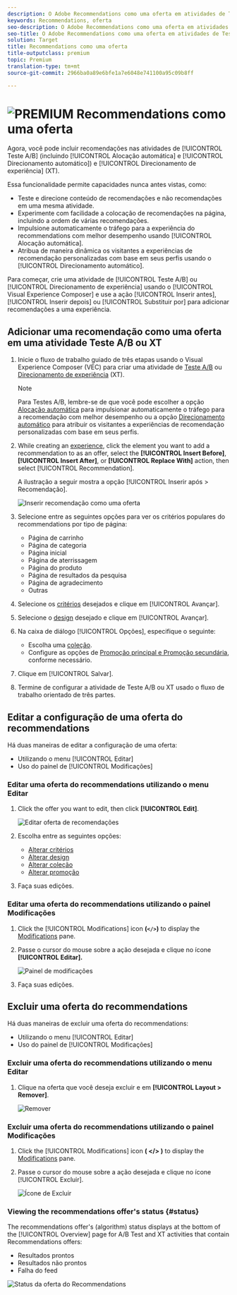 ```yaml
---
description: O Adobe Recommendations como uma oferta em atividades de Testes A/B e Direcionamento de experiência.
keywords: Recommendations, oferta
seo-description: O Adobe Recommendations como uma oferta em atividades de Testes A/B (incluindo Alocação automática e Direcionamento automático) e Direcionamento de experiência (XT)
seo-title: O Adobe Recommendations como uma oferta em atividades de Testes A/B (incluindo Alocação automática e Direcionamento automático) e Direcionamento de experiência (XT)
solution: Target
title: Recommendations como uma oferta
title-outputclass: premium
topic: Premium
translation-type: tm+mt
source-git-commit: 2966ba0a89e6bfe1a7e6048e741100a95c09b8ff

---
```



# ![PREMIUM](/help/assets/premium.png) Recommendations como uma oferta

Agora, você pode incluir recomendações nas atividades de [!UICONTROL Teste A/B] (incluindo [!UICONTROL Alocação automática] e [!UICONTROL Direcionamento automático]) e [!UICONTROL Direcionamento de experiência] (XT).

Essa funcionalidade permite capacidades nunca antes vistas, como:

* Teste e direcione conteúdo de recomendações e não recomendações em uma mesma atividade.
* Experimente com facilidade a colocação de recomendações na página, incluindo a ordem de várias recomendações.
* Impulsione automaticamente o tráfego para a experiência do recommendations com melhor desempenho usando [!UICONTROL Alocação automática].
* Atribua de maneira dinâmica os visitantes a experiências de recomendação personalizadas com base em seus perfis usando o [!UICONTROL Direcionamento automático].

Para começar, crie uma atividade de [!UICONTROL Teste A/B] ou [!UICONTROL Direcionamento de experiência] usando o [!UICONTROL Visual Experience Composer] e use a ação [!UICONTROL Inserir antes], [!UICONTROL Inserir depois] ou [!UICONTROL Substituir por] para adicionar recomendações a uma experiência.

## Adicionar uma recomendação como uma oferta em uma atividade Teste A/B ou XT

1. Inicie o fluxo de trabalho guiado de três etapas usando o Visual Experience Composer (VEC) para criar uma atividade de [Teste A/B](/help/c-activities/t-test-ab/t-test-create-ab/test-create-ab.md) ou [Direcionamento de experiência](/help/c-activities/t-experience-target/t-xt-create/xt-create.md) (XT).

   >[!NOTE]
   >
   >Para Testes A/B, lembre-se de que você pode escolher a opção [Alocação automática](/help/c-activities/automated-traffic-allocation/automated-traffic-allocation.md) para impulsionar automaticamente o tráfego para a recomendação com melhor desempenho ou a opção [Direcionamento automático](/help/c-activities/auto-target-to-optimize.md) para atribuir os visitantes a experiências de recomendação personalizadas com base em seus perfis.

1. While creating an [experience](/help/c-experiences/c-visual-experience-composer/viztarget-options.md), click the element you want to add a recommendation to as an offer, select the **[!UICONTROL Insert Before]**, **[!UICONTROL Insert After]**, or **[!UICONTROL Replace With]** action, then select [!UICONTROL Recommendation].

   A ilustração a seguir mostra a opção [!UICONTROL Inserir após &gt; Recomendação].

   ![Inserir recomendação como uma oferta](/help/c-recommendations/assets/replace-after-recommendations.png)

1. Selecione entre as seguintes opções para ver os critérios populares do recommendations por tipo de página:

   * Página de carrinho
   * Página de categoria
   * Página inicial
   * Página de aterrissagem
   * Página do produto
   * Página de resultados da pesquisa
   * Página de agradecimento
   * Outras

1. Selecione os [critérios](/help/c-recommendations/c-algorithms/algorithms.md) desejados e clique em [!UICONTROL Avançar].
1. Selecione o [design](/help/c-recommendations/c-design-overview/design-overview.md) desejado e clique em [!UICONTROL Avançar].
1. Na caixa de diálogo [!UICONTROL Opções], especifique o seguinte:

   * Escolha uma [coleção](/help/c-recommendations/c-products/collections.md).
   * Configure as opções de [Promoção principal e Promoção secundária](/help/c-recommendations/t-create-recs-activity/adding-promotions.md), conforme necessário.

1. Clique em [!UICONTROL Salvar].
1. Termine de configurar a atividade de Teste A/B ou XT usado o fluxo de trabalho orientado de três partes.

## Editar a configuração de uma oferta do recommendations

Há duas maneiras de editar a configuração de uma oferta:

* Utilizando o menu [!UICONTROL Editar]
* Uso do painel de [!UICONTROL Modificações]

### Editar uma oferta do recommendations utilizando o menu Editar

1. Click the offer you want to edit, then click **[!UICONTROL Edit]**.

   ![Editar oferta de recomendações](/help/c-recommendations/assets/recs-offer-edit.png)

1. Escolha entre as seguintes opções:

   * [Alterar critérios](/help/c-recommendations/c-algorithms/algorithms.md)
   * [Alterar design](/help/c-recommendations/c-design-overview/design-overview.md)
   * [Alterar coleção](/help/c-recommendations/c-products/collections.md)
   * [Alterar promoção](/help/c-recommendations/t-create-recs-activity/adding-promotions.md)

1. Faça suas edições.

### Editar uma oferta do recommendations utilizando o painel Modificações

1. Click the [!UICONTROL Modifications] icon  **(`</>`)** to display the [Modifications](/help/c-experiences/c-visual-experience-composer/c-vec-code-editor/vec-code-editor.md) pane.
1. Passe o cursor do mouse sobre a ação desejada e clique no ícone **[!UICONTROL Editar].**

   ![Painel de modificações](/help/c-recommendations/assets/recs-offer-modifications.png)

1. Faça suas edições.

## Excluir uma oferta do recommendations

Há duas maneiras de excluir uma oferta do recommendations:

* Utilizando o menu [!UICONTROL Editar]
* Uso do painel de [!UICONTROL Modificações]

### Excluir uma oferta do recommendations utilizando o menu Editar

1. Clique na oferta que você deseja excluir e em **[!UICONTROL Layout &gt; Remover]**.

   ![Remover](/help/c-recommendations/assets/recs-offer-remove.png)

### Excluir uma oferta do recommendations utilizando o painel Modificações

1. Click the [!UICONTROL Modifications] icon **( &lt;/&gt; )** to display the [Modifications](/help/c-experiences/c-visual-experience-composer/c-vec-code-editor/vec-code-editor.md) pane.
1. Passe o cursor do mouse sobre a ação desejada e clique no ícone [!UICONTROL Excluir].

   ![Ícone de Excluir](/help/c-recommendations/assets/recs-offer-delete.png)

### Viewing the recommendations offer's status {#status}

The recommendations offer's (algorithm) status displays at the bottom of the [!UICONTROL Overview] page for A/B Test and XT activities that contain Recommendations offers:

* Resultados prontos
* Resultados não prontos
* Falha do feed

![Status da oferta do Recommendations](/help/c-recommendations/assets/recs-offer-status.png)